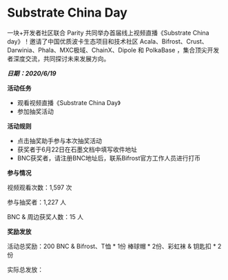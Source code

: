 # Substrate China Day

一块+开发者社区联合 Parity 共同举办首届线上视频直播《Substrate China day》！邀请了中国优质波卡生态项目和技术社区 Acala、Bifrost、Crust、Darwinia、Phala、MXC极域、ChainX、Dipole 和 PolkaBase ，集合顶尖开发者深度交流，共同探讨未来发展方向。

***日期：2020/6/19***

**活动任务**
- 观看视频直播《Substrate China Day》
- 参加抽奖活动

**活动规则**
- 点击抽奖助手参与本次抽奖活动
- 获奖者于6月22日在石墨文档中填写收件地址
- BNC获奖者，请注册BNC地址后，联系Bifrost官方工作人员进行打币

**参与情况**

视频观看次数：1,597 次

参与抽奖者：1,227 人

BNC & 周边获奖人数：15 人

**奖励发放**

活动总奖励：200 BNC & Bifrost、T恤 * 1份
棒球帽 * 2份、彩虹袜 & 钥匙扣 * 2份

实际总发放：